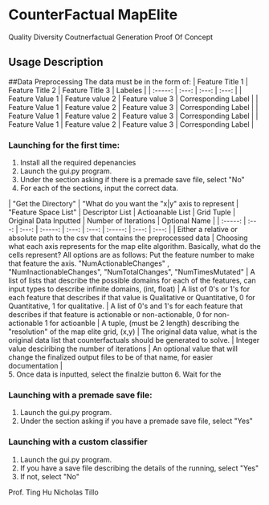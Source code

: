 # CounterFactual MapElite
Quality Diversity Coutnerfactual Generation Proof Of Concept

## Usage Description

##Data Preprocessing
The data must be in the form of:
| Feature Title 1 | Feature Title 2   | Feature Title 3 | Labeles |
| :-----: | :---: | :---: | :---: |
| Feature Value 1 | Feature value 2   | Feature value 3   | Corresponding Label |
| Feature Value 1 | Feature value 2   | Feature value 3   | Corresponding Label |
| Feature Value 1 | Feature value 2   | Feature value 3   | Corresponding Label |
| Feature Value 1 | Feature value 2   | Feature value 3   | Corresponding Label |

### Launching for the first time:
1. Install all the required depenancies
2. Launch the gui.py program.
3. Under the section asking if there is a premade save file, select "No"
4. For each of the sections, input the correct data.
   
| "Get the Directory"  |  "What do you want the "x|y" axis to represent   | "Feature Space List"    | Descriptor List | Actioanable List | Grid Tuple | Original Data Inputted | Number of Iterations | Optional Name |
| :-----: | :---: | :---: | :-----: | :---: | :---: | :-----: | :---: | :---: |
| Either a relative or absolute path to the csv that contains the preprocessed data | Choosing what each axis represents for the map elite algorithm. Basically, what do the cells represent? All options are as follows: Put the feature number to make that feature the axis.  "NumActionableChanges" , "NumInactionableChanges", "NumTotalChanges", "NumTimesMutated" | A list of lists that describe the possible domains for each of the features, can input types to describe infinite domains, (int, float)   | A list of 0's or 1's for each feature that describes if that value is Qualitative or Quantitative, 0 for Quantitative, 1 for qualitative. | A list of 0's and 1's for each feature that describes if that feature is actionable or non-actionable, 0 for non-actionable 1 for actioanble | A tuple, (must be 2 length) describing the "resolution" of the map elite grid, (x,y) | The original data value, what is the original data list that counterfactuals should be generated to solve. | Integer value desciribing the number of iterations | An optional value that will change the finalized output files to be of that name, for easier documentation |  
5. Once data is inputted, select the finalzie button
6. Wait for the 

### Launching with a premade save file:
1. Launch the gui.py program.
2. Under the section asking if you have a premade save file, select "Yes"


### Launching with a custom classifier
1. Launch the gui.py program.
2. If you have a save file describing the details of the running, select "Yes"
3. If not, select "No"

Prof. Ting Hu
Nicholas Tillo
